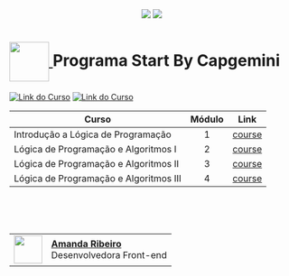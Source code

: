<div align=center>
    <a href="https://github.com/Amanda-ribeiiro/SC-900-Microsoft/blob/main/README.md"><img src="https://img.shields.io/badge/Idioma-Portugu%C3%AAs-blue"></a>
    <a href="https://github.com/Amanda-ribeiiro/SC-900-Microsoft/blob/main/README.md"><img src="https://img.shields.io/badge/Language-English-navy"></a>
</div>
<h1>
    <a href="https://capgeminischool.brazilsouth.cloudapp.azure.com/my/">
        <img align="center" width="70px" src="https://capgeminischool.brazilsouth.cloudapp.azure.com/pluginfile.php/1/core_admin/logocompact/300x300/1654009287/kisspng-capgemini-sogeti-engineering-information-industry-blockchain-5ac0a0f88a74c3.8227621715225735605671.png">
    </a>
   Programa Start By Capgemini
</h1>

[![Link do Curso](https://img.shields.io/badge/▶-2a2a2a?style=for-the-badge&logo=movie&logoColor=2a2a2a)](https://capgeminischool.brazilsouth.cloudapp.azure.com/my/)
[![Link do Curso](https://img.shields.io/badge/Acesse%20o%20Curso%20na%20Plataforma-0300a0?style=for-the-badge)](https://capgeminischool.brazilsouth.cloudapp.azure.com/my/)

<table>
  <thead>
    <tr>
      <th>Curso</th>
      <th>Módulo</th>
      <th>Link</th>
    </tr>
  </thead>
  <tbody>
    <tr>
      <td>Introdução a Lógica de Programação</td></td>
      <td align=center>1</td>
      <td><a href="https://capgeminischool.brazilsouth.cloudapp.azure.com/course/view.php?id=2">course</a></td>
    </tr>
    <tr>
      <td>Lógica de Programação e Algoritmos I</td>
      <td align=center>2</td>
      <td><a href="https://capgeminischool.brazilsouth.cloudapp.azure.com/course/view.php?id=3">course</a></td>
    </tr>
    <tr>
      <td>Lógica de Programação e Algoritmos II</td>
      <td align=center>3</td>
      <td><a href="https://capgeminischool.brazilsouth.cloudapp.azure.com/course/view.php?id=4">course</a></td>
    </tr>
    <tr>
      <td>Lógica de Programação e Algoritmos III</td>
      <td align=center>4</td>
      <td><a href="https://capgeminischool.brazilsouth.cloudapp.azure.com/course/view.php?id=21">course</a></td>
    </tr>
  </tbody>
</table>

<br>
<br>
<br>


<table align=right>
  <tr>
    <td>
      <img width="50px" align="center" src="https://avatars.githubusercontent.com/Amanda-ribeiiro"/>
    </td>
    <td align="left">
      <a href="https://github.com/Amanda-ribeiiro">
        <span><b>Amanda Ribeiro</b></span>
      </a>
      <br>
      <span>Desenvolvedora Front-end</span>
    </td>
  </tr>
</table>
